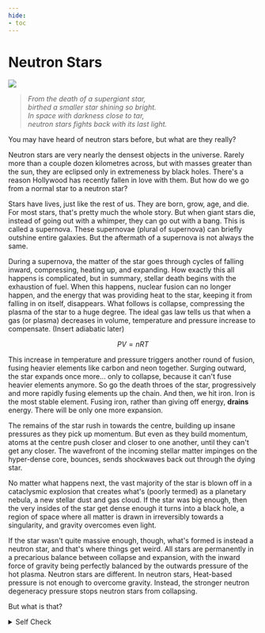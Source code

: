 ```yaml
---
hide:
- toc
---
```


# Neutron Stars

<img src="https://d2kspx2x29brck.cloudfront.net/1200x675/filters:format(webp)/img/iea/y5wWkZZlwX/what-is-a-neutron-star-1.jpg"></img>

> *From the death of a supergiant star, <br>
> birthed a smaller star shining so bright.   <br>
> In space with darkness close to tar,    <br>
> neutron stars fights back with its last light.*

You may have heard of neutron stars before, but what are they really?

Neutron stars are very nearly the densest objects in the universe. Rarely more than a couple dozen kilometres across, but with masses greater than the sun, they are eclipsed only in extremeness by black holes. There's a reason Hollywood has recently fallen in love with them. But how do we go from a normal star to a neutron star?

Stars have lives, just like the rest of us. They are born, grow, age, and die. For most stars, that's pretty much the whole story. But when giant stars die, instead of going out with a whimper, they can go out with a bang. This is called a supernova. These supernovae (plural of supernova) can briefly outshine entire galaxies. But the aftermath of a supernova is not always the same.

During a supernova, the matter of the star goes through cycles of falling inward, compressing, heating up, and expanding. How exactly this all happens is complicated, but in summary, stellar death begins with the exhaustion of fuel. When this happens, nuclear fusion can no longer happen, and the energy that was providing heat to the star, keeping it from falling in on itself, disappears. What follows is collapse, compressing the plasma of the star to a huge degree. The ideal gas law tells us that when a gas (or plasma) decreases in volume, temperature and pressure increase to compensate. (Insert adiabatic later)

$$PV = nRT$$

This increase in temperature and pressure triggers another round of fusion, fusing heavier elements like carbon and neon together. Surging outward, the star expands once more... only to collapse, because it can't fuse heavier elements anymore. So go the death throes of the star, progressively and more rapidly fusing elements up the chain. And then, we hit iron. Iron is the most stable element. Fusing iron, rather than giving off energy, **drains** energy. There will be only one more expansion.

The remains of the star rush in towards the centre, building up insane pressures as they pick up momentum. But even as they build momentum, atoms at the centre push closer and closer to one another, until they can't get any closer. The wavefront of the incoming stellar matter impinges on the hyper-dense core, bounces, sends shockwaves back out through the dying star.

No matter what happens next, the vast majority of the star is blown off in a cataclysmic explosion that creates what's (poorly termed) as a planetary nebula, a new stellar dust and gas cloud. If the star was big enough, then the very insides of the star get dense enough it turns into a black hole, a region of space where all matter is drawn in irreversibly towards a singularity, and gravity overcomes even light.

If the star wasn't quite massive enough, though, what's formed is instead a neutron star, and that's where things get weird. All stars are permanently in a precarious balance between collapse and expansion, with the inward force of gravity being perfectly balanced by the outwards pressure of the hot plasma. Neutron stars are different. In neutron stars, Heat-based pressure is not enough to overcome gravity. Instead, the stronger neutron degeneracy pressure stops neutron stars from collapsing.

But what is that?

<!-- Quiz -->
<details>
<summary>Self Check</summary>

<span class='question'> What is your favourite language? </span>
<div class='quiz'>
    <button class="quizBtn" name="Q1_right" onClick="markQ1.call(this)">HTML</button>
    <button class="quizBtn" name="Q1_wrong" onClick="markQ1.call(this)">CSS</button>
    <button class="quizBtn" name="Q1_wrong" onClick="markQ1.call(this)">Java</button>
    <hr>
    <div class="result" id='test'></div>
</div> 

<script>
var markQ1 = function(button) {   
	const right = document.getElementsByName("Q1_right")
    const wrong = document.getElementsByName("Q1_wrong")
    
    if (this.name == "Q1_wrong") this.classList.add("quizIncorrect")

    for (const btn of wrong) btn.disabled = true;
	for (const btn of right) {
        btn.classList.add("quizCorrect")
        btn.disabled = true;
    }

    document.getElementById("test").innerText = this.name=="Q1_wrong" ? "Incorrect! 😔" : "Correct! 🎉";
    document.getElementById("test").innerText += `
    Java is cancer, CSS is hard.
    Only HTML is easy and good.
    `;
}
</script>
</details>
<!-- /Quiz -->

